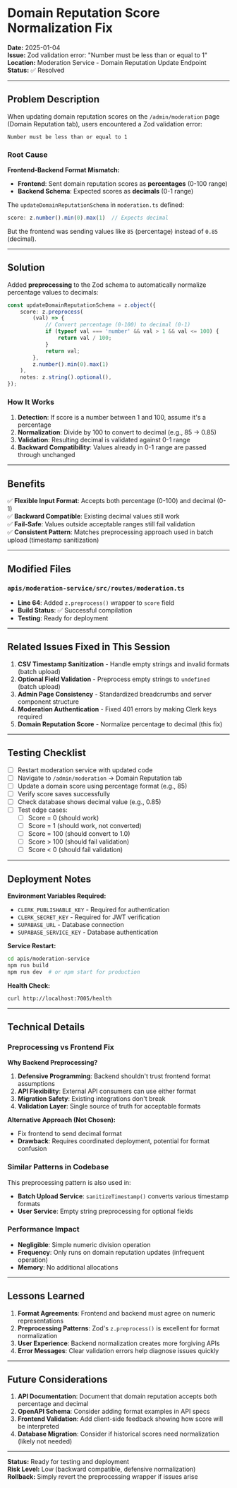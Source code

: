 # Domain Reputation Score Normalization Fix

**Date:** 2025-01-04  
**Issue:** Zod validation error: "Number must be less than or equal to 1"  
**Location:** Moderation Service - Domain Reputation Update Endpoint  
**Status:** ✅ Resolved

---

## Problem Description

When updating domain reputation scores on the `/admin/moderation` page (Domain Reputation tab), users encountered a Zod validation error:

```
Number must be less than or equal to 1
```

### Root Cause

**Frontend-Backend Format Mismatch:**
- **Frontend**: Sent domain reputation scores as **percentages** (0-100 range)
- **Backend Schema**: Expected scores as **decimals** (0-1 range)

The `updateDomainReputationSchema` in `moderation.ts` defined:
```typescript
score: z.number().min(0).max(1)  // Expects decimal
```

But the frontend was sending values like `85` (percentage) instead of `0.85` (decimal).

---

## Solution

Added **preprocessing** to the Zod schema to automatically normalize percentage values to decimals:

```typescript
const updateDomainReputationSchema = z.object({
    score: z.preprocess(
        (val) => {
            // Convert percentage (0-100) to decimal (0-1)
            if (typeof val === 'number' && val > 1 && val <= 100) {
                return val / 100;
            }
            return val;
        },
        z.number().min(0).max(1)
    ),
    notes: z.string().optional(),
});
```

### How It Works

1. **Detection**: If score is a number between 1 and 100, assume it's a percentage
2. **Normalization**: Divide by 100 to convert to decimal (e.g., 85 → 0.85)
3. **Validation**: Resulting decimal is validated against 0-1 range
4. **Backward Compatibility**: Values already in 0-1 range are passed through unchanged

---

## Benefits

✅ **Flexible Input Format**: Accepts both percentage (0-100) and decimal (0-1)  
✅ **Backward Compatible**: Existing decimal values still work  
✅ **Fail-Safe**: Values outside acceptable ranges still fail validation  
✅ **Consistent Pattern**: Matches preprocessing approach used in batch upload (timestamp sanitization)

---

## Modified Files

### `apis/moderation-service/src/routes/moderation.ts`
- **Line 64**: Added `z.preprocess()` wrapper to `score` field
- **Build Status**: ✅ Successful compilation
- **Testing**: Ready for deployment

---

## Related Issues Fixed in This Session

1. **CSV Timestamp Sanitization** - Handle empty strings and invalid formats (batch upload)
2. **Optional Field Validation** - Preprocess empty strings to `undefined` (batch upload)
3. **Admin Page Consistency** - Standardized breadcrumbs and server component structure
4. **Moderation Authentication** - Fixed 401 errors by making Clerk keys required
5. **Domain Reputation Score** - Normalize percentage to decimal (this fix)

---

## Testing Checklist

- [ ] Restart moderation service with updated code
- [ ] Navigate to `/admin/moderation` → Domain Reputation tab
- [ ] Update a domain score using percentage format (e.g., 85)
- [ ] Verify score saves successfully
- [ ] Check database shows decimal value (e.g., 0.85)
- [ ] Test edge cases:
  - [ ] Score = 0 (should work)
  - [ ] Score = 1 (should work, not converted)
  - [ ] Score = 100 (should convert to 1.0)
  - [ ] Score > 100 (should fail validation)
  - [ ] Score < 0 (should fail validation)

---

## Deployment Notes

**Environment Variables Required:**
- `CLERK_PUBLISHABLE_KEY` - Required for authentication
- `CLERK_SECRET_KEY` - Required for JWT verification
- `SUPABASE_URL` - Database connection
- `SUPABASE_SERVICE_KEY` - Database authentication

**Service Restart:**
```bash
cd apis/moderation-service
npm run build
npm run dev  # or npm start for production
```

**Health Check:**
```bash
curl http://localhost:7005/health
```

---

## Technical Details

### Preprocessing vs Frontend Fix

**Why Backend Preprocessing?**
1. **Defensive Programming**: Backend shouldn't trust frontend format assumptions
2. **API Flexibility**: External API consumers can use either format
3. **Migration Safety**: Existing integrations don't break
4. **Validation Layer**: Single source of truth for acceptable formats

**Alternative Approach (Not Chosen):**
- Fix frontend to send decimal format
- **Drawback**: Requires coordinated deployment, potential for format confusion

### Similar Patterns in Codebase

This preprocessing pattern is also used in:
- **Batch Upload Service**: `sanitizeTimestamp()` converts various timestamp formats
- **User Service**: Empty string preprocessing for optional fields

### Performance Impact

- **Negligible**: Simple numeric division operation
- **Frequency**: Only runs on domain reputation updates (infrequent operation)
- **Memory**: No additional allocations

---

## Lessons Learned

1. **Format Agreements**: Frontend and backend must agree on numeric representations
2. **Preprocessing Patterns**: Zod's `z.preprocess()` is excellent for format normalization
3. **User Experience**: Backend normalization creates more forgiving APIs
4. **Error Messages**: Clear validation errors help diagnose issues quickly

---

## Future Considerations

1. **API Documentation**: Document that domain reputation accepts both percentage and decimal
2. **OpenAPI Schema**: Consider adding format examples in API specs
3. **Frontend Validation**: Add client-side feedback showing how score will be interpreted
4. **Database Migration**: Consider if historical scores need normalization (likely not needed)

---

**Status:** Ready for testing and deployment  
**Risk Level:** Low (backward compatible, defensive normalization)  
**Rollback:** Simply revert the preprocessing wrapper if issues arise
